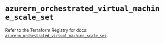 # `azurerm_orchestrated_virtual_machine_scale_set`

Refer to the Terraform Registry for docs: [`azurerm_orchestrated_virtual_machine_scale_set`](https://registry.terraform.io/providers/hashicorp/azurerm/3.101.0/docs/resources/orchestrated_virtual_machine_scale_set).
